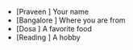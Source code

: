  - [Praveen ] Your name
 - [Bangalore ] Where you are from
 - [Dosa ] A favorite food
 - [Reading ] A hobby
